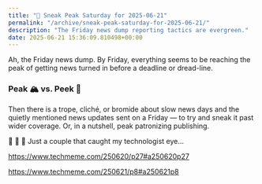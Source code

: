 ```yaml
---
title: "🔮 Sneak Peak Saturday for 2025-06-21"
permalink: "/archive/sneak-peak-saturday-for-2025-06-21/"
description: "The Friday news dump reporting tactics are evergreen."
date: 2025-06-21 15:36:09.810498+00:00
---
```


<p>Ah, the Friday news dump. By Friday, everything seems to be reaching the peak of getting news turned in before a deadline or dread-line.</p><h3>Peak 🏔️ vs. Peek 👀</h3><p>Then there is a trope, cliché, or bromide about slow news days and the quietly mentioned news updates sent on a Friday — to try and sneak it past wider coverage. Or, in a nutshell, peak patronizing publishing.</p><p>🤔 🤨 🧐 Just a couple that caught my technologist eye…</p><p><a target="_blank" rel="noopener noreferrer nofollow" href="https://www.techmeme.com/250620/p27#a250620p27">https://www.techmeme.com/250620/p27#a250620p27</a></p><p><a target="_blank" rel="noopener noreferrer nofollow" href="https://www.techmeme.com/250621/p8#a250621p8">https://www.techmeme.com/250621/p8#a250621p8</a></p><p></p>